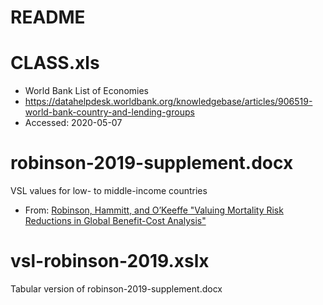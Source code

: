 # README

# CLASS.xls

* World Bank List of Economies
* https://datahelpdesk.worldbank.org/knowledgebase/articles/906519-world-bank-country-and-lending-groups
* Accessed: 2020-05-07


# robinson-2019-supplement.docx

VSL values for low- to middle-income countries

* From: [Robinson, Hammitt, and O’Keeffe "Valuing Mortality Risk Reductions in Global Benefit-Cost Analysis"](https://doi.org/10.1017/bca.2018.26)

# vsl-robinson-2019.xslx

Tabular version of robinson-2019-supplement.docx

